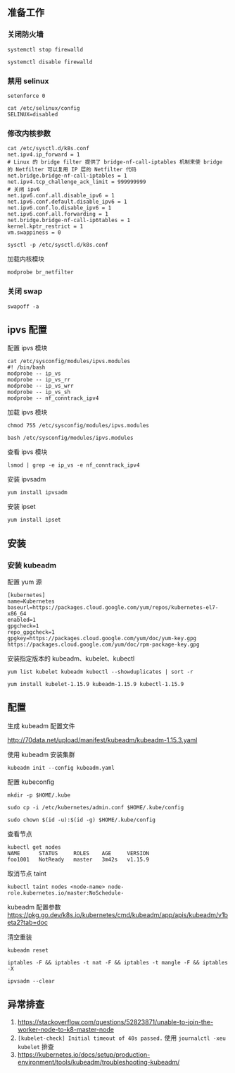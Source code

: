 ## 准备工作

### 关闭防火墙

```shell script
systemctl stop firewalld

systemctl disable firewalld
```

### 禁用 selinux
 
```shell script
setenforce 0

cat /etc/selinux/config
SELINUX=disabled
```

### 修改内核参数

```shell script
cat /etc/sysctl.d/k8s.conf
net.ipv4.ip_forward = 1
# Linux 的 bridge filter 提供了 bridge-nf-call-iptables 机制来使 bridge 的 Netfilter 可以复用 IP 层的 Netfilter 代码
net.bridge.bridge-nf-call-iptables = 1
net.ipv4.tcp_challenge_ack_limit = 999999999
# 关闭 ipv6
net.ipv6.conf.all.disable_ipv6 = 1
net.ipv6.conf.default.disable_ipv6 = 1
net.ipv6.conf.lo.disable_ipv6 = 1
net.ipv6.conf.all.forwarding = 1
net.bridge.bridge-nf-call-ip6tables = 1
kernel.kptr_restrict = 1
vm.swappiness = 0

sysctl -p /etc/sysctl.d/k8s.conf
```

加载内核模块

```shell script
modprobe br_netfilter
```

### 关闭 swap

```shell script
swapoff -a
```

## ipvs 配置

配置 ipvs 模块

```shell script
cat /etc/sysconfig/modules/ipvs.modules
#! /bin/bash
modprobe -- ip_vs
modprobe -- ip_vs_rr
modprobe -- ip_vs_wrr
modprobe -- ip_vs_sh
modprobe -- nf_conntrack_ipv4
```

加载 ipvs 模块

```shell script
chmod 755 /etc/sysconfig/modules/ipvs.modules

bash /etc/sysconfig/modules/ipvs.modules
```

查看 ipvs 模块

```shell script
lsmod | grep -e ip_vs -e nf_conntrack_ipv4
```

安装 ipvsadm

```shell script
yum install ipvsadm
```

安装 ipset

```shell script
yum install ipset
```

## 安装

### 安装 kubeadm

配置 yum 源

```shell script
[kubernetes]
name=Kubernetes
baseurl=https://packages.cloud.google.com/yum/repos/kubernetes-el7-x86_64
enabled=1
gpgcheck=1
repo_gpgcheck=1
gpgkey=https://packages.cloud.google.com/yum/doc/yum-key.gpg https://packages.cloud.google.com/yum/doc/rpm-package-key.gpg
``` 

安装指定版本的 kubeadm、kubelet、kubectl

```shell script
yum list kubelet kubeadm kubectl --showduplicates | sort -r

yum install kubelet-1.15.9 kubeadm-1.15.9 kubectl-1.15.9
```

## 配置

生成 kubeadm 配置文件

http://70data.net/upload/manifest/kubeadm/kubeadm-1.15.3.yaml

使用 kubeadm 安装集群

```shell script
kubeadm init --config kubeadm.yaml
```

配置 kubeconfig

```shell script
mkdir -p $HOME/.kube

sudo cp -i /etc/kubernetes/admin.conf $HOME/.kube/config

sudo chown $(id -u):$(id -g) $HOME/.kube/config
```

查看节点

```shell script
kubectl get nodes
NAME      STATUS     ROLES    AGE     VERSION
foo1001   NotReady   master   3m42s   v1.15.9
```

取消节点 taint

```shell script
kubectl taint nodes <node-name> node-role.kubernetes.io/master:NoSchedule-
```

kubeadm 配置参数 https://pkg.go.dev/k8s.io/kubernetes/cmd/kubeadm/app/apis/kubeadm/v1beta2?tab=doc

清空重装

```shell script
kubeadm reset

iptables -F && iptables -t nat -F && iptables -t mangle -F && iptables -X

ipvsadm --clear
```

## 异常排查

1. https://stackoverflow.com/questions/52823871/unable-to-join-the-worker-node-to-k8-master-node
2. `[kubelet-check] Initial timeout of 40s passed.` 使用 `journalctl -xeu kubelet` 排查
3. https://kubernetes.io/docs/setup/production-environment/tools/kubeadm/troubleshooting-kubeadm/

